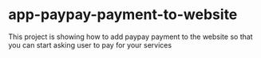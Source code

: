 # app-paypay-payment-to-website
This project is showing how to add paypay payment to the website so that you can start asking user to pay for your services
